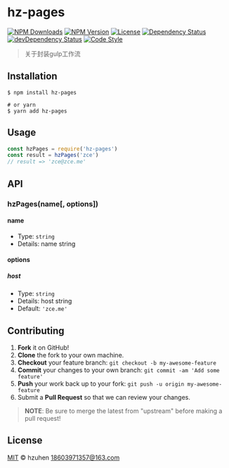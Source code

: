 # hz-pages

[![NPM Downloads][downloads-image]][downloads-url]
[![NPM Version][version-image]][version-url]
[![License][license-image]][license-url]
[![Dependency Status][dependency-image]][dependency-url]
[![devDependency Status][devdependency-image]][devdependency-url]
[![Code Style][style-image]][style-url]

> 关于封装gulp工作流

## Installation

```shell
$ npm install hz-pages

# or yarn
$ yarn add hz-pages
```

## Usage

<!-- TODO: Introduction of API use -->

```javascript
const hzPages = require('hz-pages')
const result = hzPages('zce')
// result => 'zce@zce.me'
```

## API

<!-- TODO: Introduction of API -->

### hzPages(name[, options])

#### name

- Type: `string`
- Details: name string

#### options

##### host

- Type: `string`
- Details: host string
- Default: `'zce.me'`

## Contributing

1. **Fork** it on GitHub!
2. **Clone** the fork to your own machine.
3. **Checkout** your feature branch: `git checkout -b my-awesome-feature`
4. **Commit** your changes to your own branch: `git commit -am 'Add some feature'`
5. **Push** your work back up to your fork: `git push -u origin my-awesome-feature`
6. Submit a **Pull Request** so that we can review your changes.

> **NOTE**: Be sure to merge the latest from "upstream" before making a pull request!

## License

[MIT](LICENSE) &copy; hzuhen <18603971357@163.com>



[downloads-image]: https://img.shields.io/npm/dm/hz-pages.svg
[downloads-url]: https://npmjs.org/package/hz-pages
[version-image]: https://img.shields.io/npm/v/hz-pages.svg
[version-url]: https://npmjs.org/package/hz-pages
[license-image]: https://img.shields.io/github/license/haven09/hz-pages.svg
[license-url]: https://github.com/haven09/hz-pages/blob/master/LICENSE
[dependency-image]: https://img.shields.io/david/haven09/hz-pages.svg
[dependency-url]: https://david-dm.org/haven09/hz-pages
[devdependency-image]: https://img.shields.io/david/dev/haven09/hz-pages.svg
[devdependency-url]: https://david-dm.org/haven09/hz-pages?type=dev
[style-image]: https://img.shields.io/badge/code_style-standard-brightgreen.svg
[style-url]: https://standardjs.com
